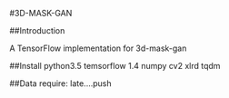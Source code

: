 #3D-MASK-GAN

##Introduction

A TensorFlow implementation for 3d-mask-gan

##Install
python3.5 
temsorflow 1.4
numpy
cv2
xlrd
tqdm

##Data require:
late....push
